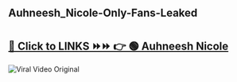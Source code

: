 
 ## Auhneesh_Nicole-Only-Fans-Leaked

# <h2><a href="https://clipsfans.com/Auhneesh_Nicole&ref=git">🔗 Click to LINKS ⏩⏩ 👉 🟢 Auhneesh Nicole </a></h2>

<a href="https://clipsfans.com/Auhneesh_Nicole&ref=git" rel="nofollow" data-target="animated-image.originalLink"><img src="https://i.ibb.co.com/xMMVF88/686577567.gif" alt="Viral Video Original" style="max-width: 100%; display: inline-block;" data-target="animated-image.originalImage"></a>
